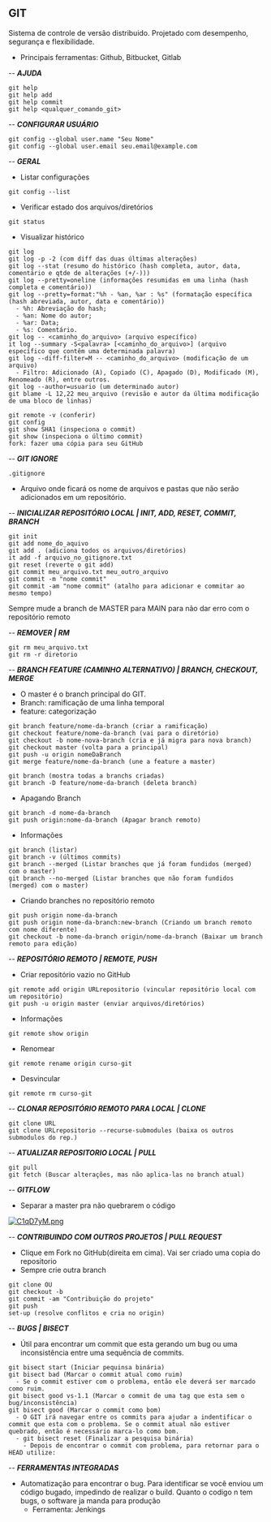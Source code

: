 ## GIT

Sistema de controle de versão distribuido. Projetado com desempenho, segurança e flexibilidade.

- Principais ferramentas: Github, Bitbucket, Gitlab

--
***AJUDA***
```
git help
git help add
git help commit
git help <qualquer_comando_git>
```

--
***CONFIGURAR USUÁRIO***
```
git config --global user.name "Seu Nome"
git config --global user.email seu.email@example.com
```

--
***GERAL***

- Listar configurações
```
git config --list
```
- Verificar estado dos arquivos/diretórios
```
git status
```
- Visualizar histórico
```
git log
git log -p -2 (com diff das duas últimas alterações)
git log --stat (resumo do histórico (hash completa, autor, data, comentário e qtde de alterações (+/-)))
git log --pretty=oneline (informações resumidas em uma linha (hash completa e comentário))
git log --pretty=format:"%h - %an, %ar : %s" (formatação específica (hash abreviada, autor, data e comentário))
  - %h: Abreviação do hash;
  - %an: Nome do autor;
  - %ar: Data;
  - %s: Comentário.
git log -- <caminho_do_arquivo> (arquivo específico)
it log --summary -S<palavra> [<caminho_do_arquivo>] (arquivo específico que contêm uma determinada palavra)
git log --diff-filter=M -- <caminho_do_arquivo> (modificação de um arquivo)
  - Filtro: Adicionado (A), Copiado (C), Apagado (D), Modificado (M), Renomeado (R), entre outros.
git log --author=usuario (um determinado autor)
git blame -L 12,22 meu_arquivo (revisão e autor da última modificação de uma bloco de linhas)

```
```
git remote -v (conferir)
git config
git show SHA1 (inspeciona o commit)
git show (inspeciona o último commit)
fork: fazer uma cópia para seu GitHub
```
--
***GIT IGNORE***
```
.gitignore 
```
- Arquivo onde ficará os nome de arquivos e pastas que não serão adicionados em um repositório.

--
***INICIALIZAR REPOSITÓRIO LOCAL | INIT, ADD, RESET, COMMIT, BRANCH***
```
git init
git add nome_do_aquivo 
git add . (adiciona todos os arquivos/diretórios)
it add -f arquivo_no_gitignore.txt
git reset (reverte o git add)
git commit meu_arquivo.txt meu_outro_arquivo
git commit -m "nome commit"
git commit -am "nome commit" (atalho para adicionar e commitar ao mesmo tempo)
```
Sempre mude a branch de MASTER para MAIN para não dar erro com o repositório remoto

--
***REMOVER | RM***
```
git rm meu_arquivo.txt
git rm -r diretorio
```

--
***BRANCH FEATURE (CAMINHO ALTERNATIVO) | BRANCH, CHECKOUT, MERGE***
- O master é o branch principal do GIT.
- Branch: ramificação de uma linha temporal
- feature: categorização
```
git branch feature/nome-da-branch (criar a ramificação)
git checkout feature/nome-da-branch (vai para o diretório)
git checkout -b nome-nova-branch (cria e já migra para nova branch)
git checkout master (volta para a principal)
git push -u origin nomeDaBranch 
git merge feature/nome-da-branch (une a feature a master)

git branch (mostra todas a branchs criadas)
git branch -D feature/nome-da-branch (deleta branch)
```
- Apagando Branch
```
git branch -d nome-da-branch
git push origin:nome-da-branch (Apagar branch remoto)
```
- Informações
```
git branch (listar)
git branch -v (últimos commits)
git branch --merged (Listar branches que já foram fundidos (merged) com o master)
git branch --no-merged (Listar branches que não foram fundidos (merged) com o master)
```
- Criando branches no repositório remoto
```
git push origin nome-da-branch
git push origin nome-da-branch:new-branch (Criando um branch remoto com nome diferente)
git checkout -b nome-da-branch origin/nome-da-branch (Baixar um branch remoto para edição)
```

--
***REPOSITÓRIO REMOTO | REMOTE, PUSH***

- Criar repositório vazio no GitHub
```
git remote add origin URLrepositorio (vincular repositório local com um repositório)
git push -u origin master (enviar arquivos/diretórios)
```
- Informações
```
git remote show origin
```
- Renomear
```
git remote rename origin curso-git
```
- Desvincular
```
git remote rm curso-git
```

--
***CLONAR REPOSITÓRIO REMOTO PARA LOCAL | CLONE***
```
git clone URL
git clone URLrepositorio --recurse-submodules (baixa os outros submodulos do rep.)
```

--
***ATUALIZAR REPOSITORIO LOCAL | PULL***
```
git pull 
git fetch (Buscar alterações, mas não aplica-las no branch atual)
```

--
***GITFLOW***

- Separar a master pra não quebrarem o código

[![C1qD7yM.png](https://i.imgur.com/C1qD7yM.png)](https://imgur.com/C1qD7yM)

--
***CONTRIBUINDO COM OUTROS PROJETOS | PULL REQUEST***

- Clique em Fork no GitHub(direita em cima). Vai ser criado uma copia do repositorio
- Sempre crie outra branch
```
git clone OU
git checkout -b 
git commit -am "Contribuição do projeto"
git push
set-up (resolve conflitos e cria no origin)
```

--
***BUGS | BISECT***
- Útil para encontrar um commit que esta gerando um bug ou uma inconsistência entre uma sequência de commits.
```
git bisect start (Iniciar pequinsa binária)
git bisect bad (Marcar o commit atual como ruim)
  - Se o commit estiver com o problema, então ele deverá ser marcado como ruim.
git bisect good vs-1.1 (Marcar o commit de uma tag que esta sem o bug/inconsistência)
git bisect good (Marcar o commit como bom)
  - O GIT irá navegar entre os commits para ajudar a indentificar o commit que esta com o problema. Se o commit atual não estiver quebrado, então é necessário marca-lo como bom.
  - git bisect reset (Finalizar a pesquisa binária)
    - Depois de encontrar o commit com problema, para retornar para o HEAD utilize:
```

--
***FERRAMENTAS INTEGRADAS***

- Automatização para encontrar o bug. Para identificar se você enviou um código bugado, impedindo de realizar o build. Quanto o codigo n tem bugs, o software ja manda para produção
  - Ferramenta: Jenkings
